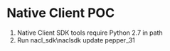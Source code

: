 # Native Client POC

1. Native Client SDK tools require Python 2.7 in path
2. Run nacl_sdk\naclsdk update pepper_31